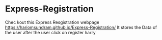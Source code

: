 # Express-Registration
Chec kout this Express Resgistration webpage  https://hariomsundram.github.io/Express-Registration/ 
It stores the Data of the user after the user click on register
harry
